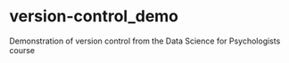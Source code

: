 # version-control_demo
Demonstration of version control from the Data Science for Psychologists course
